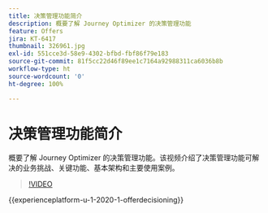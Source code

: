 ```yaml
---
title: 决策管理功能简介
description: 概要了解 Journey Optimizer 的决策管理功能
feature: Offers
jira: KT-6417
thumbnail: 326961.jpg
exl-id: 551cce3d-58e9-4302-bfbd-fbf86f79e183
source-git-commit: 81f5cc22d46f89ee1c7164a92988311ca6036b8b
workflow-type: ht
source-wordcount: '0'
ht-degree: 100%

---
```


# 决策管理功能简介

概要了解 Journey Optimizer 的决策管理功能。该视频介绍了决策管理功能可解决的业务挑战、关键功能、基本架构和主要使用案例。


>[!VIDEO](https://video.tv.adobe.com/v/326961?quality=12&learn=on)

{{experienceplatform-u-1-2020-1-offerdecisioning}}

